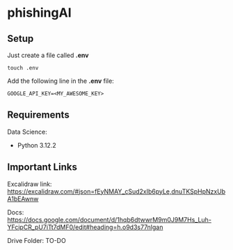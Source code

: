 # phishingAI

## Setup
Just create a file called **.env**
```
touch .env
```

Add the following line in the **.env** file:
``` 
GOOGLE_API_KEY=<MY_AWESOME_KEY>
```

## Requirements
Data Science:
- Python 3.12.2 


## Important Links
Excalidraw link: https://excalidraw.com/#json=fEyNMAY_cSud2xIb6pyLe,dnuTKSpHpNzxUbA1bEAwnw 

Docs: https://docs.google.com/document/d/1hqb6dtwwrM9m0J9M7Hs_Luh-YFcipCR_pU7iTt7dMF0/edit#heading=h.o9d3s77nlgan

Drive Folder: TO-DO 

